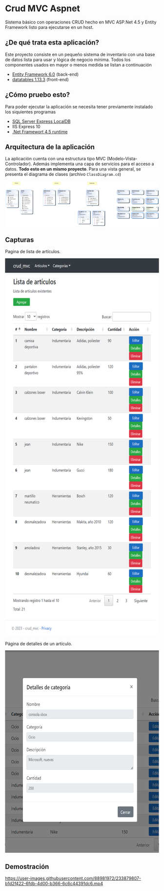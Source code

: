 # Crud MVC Aspnet

 Sistema básico con operaciones CRUD hecho en MVC ASP.Net 4.5 y Entity Framework listo 
 para ejecutarse en un host.

## ¿De qué trata esta aplicación?

Este proyecto consiste en un pequeño sistema de inventario con una base de datos 
lista para usar y lógica de negocio mínima. 
Todos los componentes usados en mayor o menos medida se listan a continuación

  - [Entity Framework 6.0](https://www.nuget.org/packages/EntityFramework/6.0.0) (back-end)
  - [datatables 1.13.3](https://datatables.net/) (front-end)

## ¿Cómo pruebo esto?

Para poder ejecutar la aplicación se necesita tener previamente instalado los siquientes 
programas

  - [SQL Server Express LocalDB](https://learn.microsoft.com/en-us/sql/database-engine/configure-windows/sql-server-express-localdb?view=sql-server-ver16)
  - IIS Express 10
  - [.Net Framewort 4.5 runtime](https://www.microsoft.com/es-ar/download/details.aspx?id=30653)

## Arquitectura de la aplicación

La aplicación cuenta con una estructura tipo MVC (Modelo-Vista-Controlador). Además implementa 
una capa de servicios para el acceso a datos. **Todo esto en un mismo proyecto**. 
Para una vista general, se presenta el diagrama de clases (archivo `ClassDiagram.cd`)

![](Resources/Images/ClassDiagram.png)

## Capturas

Pagina de lista de artículos.

<p align="center">
  <img src="Resources/Images/articles-list_details-responsive.png" width="650px" height="1236px">
</p>

Página de detalles de un artículo.

<p align="center">
  <img src="Resources/Images/article-details.png" width="630px" height="662px">
</p>

## Demostración

https://user-images.githubusercontent.com/88981972/233879807-b1d2f422-6fdb-4d00-b366-6c6c44391dc6.mp4
